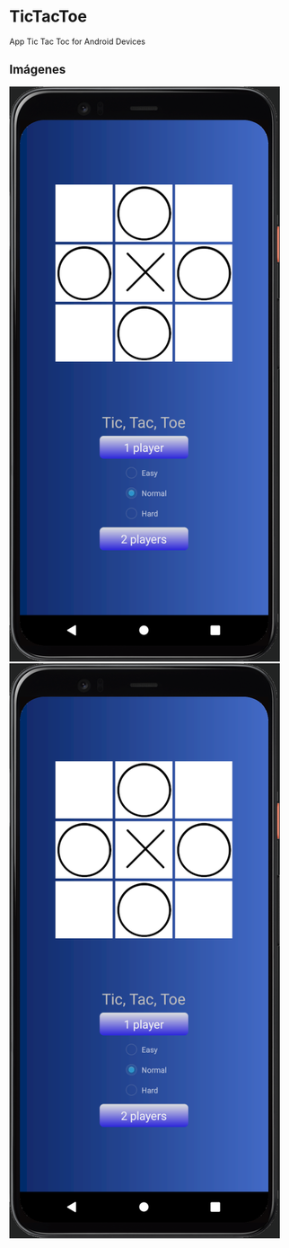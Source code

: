 # TicTacToe
App Tic Tac Toc for Android Devices

## Imágenes

![](/Portrait.png) ![](/Portrait.png)
